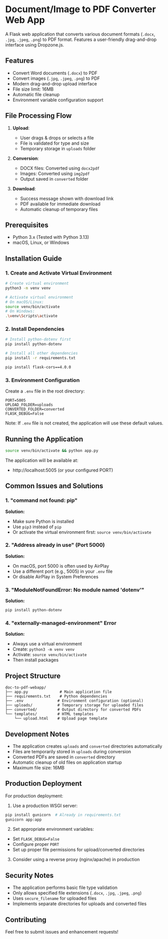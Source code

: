 # Document/Image to PDF Converter Web App

A Flask web application that converts various document formats (`.docx`, `.jpg`, `.jpeg`, `.png`) to PDF format. Features a user-friendly drag-and-drop interface using Dropzone.js.

## Features

- Convert Word documents (`.docx`) to PDF
- Convert images (`.jpg`, `.jpeg`, `.png`) to PDF
- Modern drag-and-drop upload interface
- File size limit: 16MB
- Automatic file cleanup
- Environment variable configuration support

## File Processing Flow

1. **Upload**: 
   - User drags & drops or selects a file
   - File is validated for type and size
   - Temporary storage in `uploads` folder

2. **Conversion**:
   - DOCX files: Converted using `docx2pdf`
   - Images: Converted using `img2pdf`
   - Output saved in `converted` folder

3. **Download**:
   - Success message shown with download link
   - PDF available for immediate download
   - Automatic cleanup of temporary files

## Prerequisites

- Python 3.x (Tested with Python 3.13)
- macOS, Linux, or Windows

## Installation Guide

### 1. Create and Activate Virtual Environment

```bash
# Create virtual environment
python3 -m venv venv

# Activate virtual environment
# On macOS/Linux:
source venv/bin/activate
# On Windows:
.\venv\Scripts\activate
```

### 2. Install Dependencies

```bash
# Install python-dotenv first
pip install python-dotenv

# Install all other dependencies
pip install -r requirements.txt

pip install flask-cors==4.0.0
```


### 3. Environment Configuration

Create a `.env` file in the root directory:

```plaintext
PORT=5005
UPLOAD_FOLDER=uploads
CONVERTED_FOLDER=converted
FLASK_DEBUG=False
```

Note: If `.env` file is not created, the application will use these default values.

## Running the Application

```bash
source venv/bin/activate && python app.py
```

The application will be available at:
- http://localhost:5005 (or your configured PORT)

## Common Issues and Solutions

### 1. "command not found: pip"
**Solution:**
- Make sure Python is installed
- Use `pip3` instead of `pip`
- Or activate the virtual environment first: `source venv/bin/activate`

### 2. "Address already in use" (Port 5000)
**Solution:**
- On macOS, port 5000 is often used by AirPlay
- Use a different port (e.g., 5005) in your `.env` file
- Or disable AirPlay in System Preferences

### 3. "ModuleNotFoundError: No module named 'dotenv'"
**Solution:**
```bash
pip install python-dotenv
```

### 4. "externally-managed-environment" Error
**Solution:**
- Always use a virtual environment
- Create: `python3 -m venv venv`
- Activate: `source venv/bin/activate`
- Then install packages

## Project Structure

```
doc-to-pdf-webapp/
├── app.py              # Main application file
├── requirements.txt    # Python dependencies
├── .env               # Environment configuration (optional)
├── uploads/           # Temporary storage for uploaded files
├── converted/         # Output directory for converted PDFs
└── templates/         # HTML templates
    └── upload.html    # Upload page template
```

## Development Notes

- The application creates `uploads` and `converted` directories automatically
- Files are temporarily stored in `uploads` during conversion
- Converted PDFs are saved in `converted` directory
- Automatic cleanup of old files on application startup
- Maximum file size: 16MB

## Production Deployment

For production deployment:

1. Use a production WSGI server:
```bash
pip install gunicorn  # Already in requirements.txt
gunicorn app:app
```

2. Set appropriate environment variables:
- Set `FLASK_DEBUG=False`
- Configure proper `PORT`
- Set up proper file permissions for upload/converted directories

3. Consider using a reverse proxy (nginx/apache) in production

## Security Notes

- The application performs basic file type validation
- Only allows specified file extensions (`.docx`, `.jpg`, `.jpeg`, `.png`)
- Uses `secure_filename` for uploaded files
- Implements separate directories for uploads and converted files

## Contributing

Feel free to submit issues and enhancement requests!
